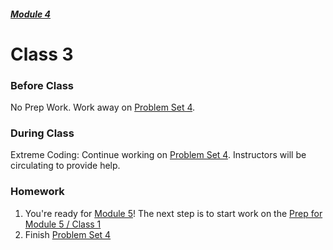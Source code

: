 ##### [Module 4](../../)

# Class 3

### Before Class
No Prep Work. Work away on [Problem Set 4](../problem-set).

### During Class

Extreme Coding: Continue working on [Problem Set 4](../problem-set). Instructors will be circulating to provide help.

### Homework
1. You're ready for [Module 5](../../../module5)! The next step is to start work on the [Prep for Module 5 / Class 1](../../../module5/materials/class1-prep)
2. Finish [Problem Set 4](../problem-set)

